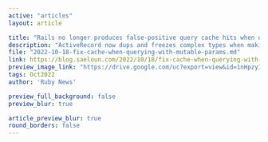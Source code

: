 ```yaml
---
active: "articles"
layout: article

title: "Rails no longer produces false-positive query cache hits when querying with mutable bound parameters"
description: "ActiveRecord now dups and freezes complex types when making query attributes which prevents false-positive query cache hits."
file: "2022-10-18-fix-cache-when-querying-with-mutable-params.md"
link: https://blog.saeloun.com/2022/10/18/fix-cache-when-querying-with-mutable-params 
preview_image_link: "https://drive.google.com/uc?export=view&id=1nHpzyICegji-y30FSx8xNVFKOBd2o56C"
tags: Oct2022
author: 'Ruby News'

preview_full_background: false
preview_blur: true

article_preview_blur: true
round_borders: false
---
```

